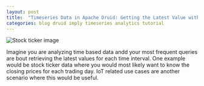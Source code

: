 ```yaml
---
layout: post
title:  "Timeseries Data in Apache Druid: Getting the Latest Value with Rolled Up Data"
categories: blog druid imply timeseries analytics tutorial
---
```


![Stock ticker image]()

Imagine you are analyzing time based data andd your most frequent queries are bout retrieving the latest values for each time interval. One example would be stock ticker data where you would most likely want to know the closing prices for each trading day. IoT related use cases are another scenario where this would be useful.
